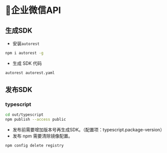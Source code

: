 # 企业微信API

## 生成SDK

* 安装`autorest`

```bash
npm i autorest -g
```

* 生成 SDK 代码

```bash
autorest autorest.yaml
```

## 发布SDK

### typescript

```bash
cd out/typescript
npm publish --access public
```

* 发布前需要增加版本号再生成SDK。（配置项：typescript.package-version）
* 发布 npm 需要清除镜像配置。

```bash
npm config delete registry
```
